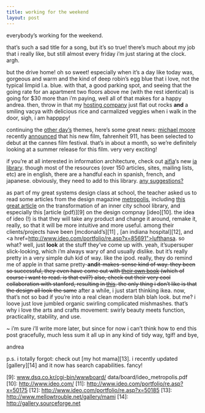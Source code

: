 ```yaml
---
title: working for the weekend    
layout: post
---
```


everybody&#8217;s working for the weekend.

that&#8217;s such a sad title for a song, but it&#8217;s so true! there&#8217;s much about my job that i really like, but still almost every friday i&#8217;m just staring at the clock. argh.

but the drive home! oh so sweet! especially when it&#8217;s a day like today was, gorgeous and warm and the kind of deep robin&#8217;s egg blue that i love, not the typical limpid l.a. blue. with that, a good parking spot, and seeing that the going rate for an apartment two floors above me (with the rest identical) is going for $30 more than i&#8217;m paying, well all of that makes for a happy andrea. then, throw in that my [hosting company][1] just flat out rocks **and** a smiling vacya with delicious rice and carmalized veggies when i walk in the door, sigh, i am happppy!

continuing the [other day&#8217;s][2] themes, here&#8217;s some great news: [michael moore][3] recently [announced][4] that his new film, fahrenheit 911, has been selected to debut at the cannes film festival. that&#8217;s in about a month, so we&#8217;re definitely looking at a summer release for this film. very very exciting!

if you&#8217;re at all interested in information architecture, check out [aifia]()&#8216;s new [ia library][5]. though most of the resources (over 150 articles, sites, mailing lists, etc) are in english, there are a handful each in spanish, french, and japanese. obviously, they need to add to this library. [any suggestions?][6]

as part of my great systems design class at school, the teacher asked us to read some articles from the design magazine [metropolis][7], including [this great article][8] on the transformation of an inner city school library, and especially this [article (pdf)][9] on the design compnay [ideo][10]. the idea of ideo (!) is that they will take any product and change it around, remake it, really, so that it will be more intuitive and more useful. among their clients/projects have been [mcdonald&#8217;s][11] , [an indiana hospital][12], and <a href=http://www.ideo.com/portfolio/re.asp?x=85691">lufthansa</a>. so what? well, just **look** at the stuff they&#8217;ve come up with. yeah, it&#8217;supersuper slick-looking, which i&#8217;m always wary of and usually dislike. but it&#8217;s really pretty in a very simple duh kid of way. like the ipod. really, they do remind me of apple in that same pretty-**and**<del>it-makes-sense kind of way. they been so successful, they even have come out with <a href="http://theartofinnovation.com/">their own book</a> (which of course i want to read. is that evil?) also, check out their very cool collaboration with stanford, resulting in <a href="http://www.ideo.com/case_studies/scil">this</a>. the only thing i don&#8217;t like is that the design all look the same</del> after a while, i just start thinking ikea. now, that&#8217;s not so bad if you&#8217;re into a real clean modern blah blah look. but me? i loove just love jumbled organic swirling complicated mishmashes. that&#8217;s why i love the arts and crafts movement: swirly beauty meets function, practicality, stability, and use.

~ i&#8217;m sure i&#8217;ll write more later, but since for now i can&#8217;t think how to end this post gracefully, much less sum it all up in any kind of tidy way, tgif! and bye,

andrea

p.s. i totally forgot: check out [my hot mama][13]. i recently updated [gallery][14] and it now has search capabilities. fancy!

 [1]: http://secure.lunarpages.com/tracking/cgi-bin/clickthru.cgi?id=moneymaker
 [2]: past.php#2004-04-21
 [3]: http://michaelmoore.com/
 [4]: http://www.michaelmoore.com/words/message/index.php
 [5]: http://aifia.org/library/
 [6]: mailto:ialibrary@aifia.org
 [7]: http://www.metropolismag.com/
 [8]: http://www.metropolismag.com/html/content_1002/lib/index.html
 [9]: www.dsq.co.kr/cgi-bin/wwwboard/ data/board/ideo_metropolis.pdf
 [10]: http://www.ideo.com/
 [11]: http://www.ideo.com/portfolio/re.asp?x=50175
 [12]: http://www.ideo.com/portfolio/re.asp?x=50185
 [13]: http://www.mellowtrouble.net/gallery/mami
 [14]: http://gallery.sourceforge.net